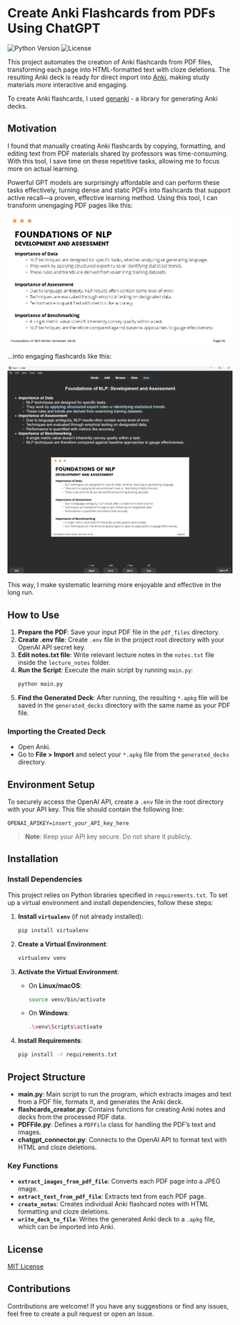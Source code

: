 # Create Anki Flashcards from PDFs Using ChatGPT

![Python Version](https://img.shields.io/badge/Python-3.9%2B-blue)
![License](https://img.shields.io/badge/License-MIT-green)

This project automates the creation of Anki flashcards from PDF files,
transforming each page into HTML-formatted text with cloze deletions.
The resulting Anki deck is ready for direct import into [Anki](https://apps.ankiweb.net/),
making study materials more interactive and engaging.

To create Anki flashcards, I used [genanki](https://github.com/kerrickstaley/genanki) - a library for generating Anki decks.

## Motivation
I found that manually creating Anki flashcards by copying, formatting,
and editing text from PDF materials shared by professors was time-consuming. 
With this tool, I save time on these repetitive tasks, allowing me to focus more on actual learning.

Powerful GPT models are surprisingly affordable and can perform these tasks effectively,
turning dense and static PDFs into flashcards that support active recall—a proven, 
effective learning method. Using this tool, I can transform unengaging PDF pages like this:

![pdf_page_scs.png](readme_images/pdf_page_scs.png)

...into engaging flashcards like this:

![flashcard_page_scs.png](readme_images/flashcard_page_scs.png)

This way, I make systematic learning more enjoyable and effective in the long run.

## How to Use

1. **Prepare the PDF**: Save your input PDF file in the `pdf_files` directory.
2. **Create .env file**: Create `.env` file in the project root directory with your OpenAI API secret key. 
3. **Edit notes.txt file**: Write relevant lecture notes in the `notes.txt` file inside the `lecture_notes` folder. 
4. **Run the Script**: Execute the main script by running `main.py`:
   ```bash
   python main.py
   ```
5. **Find the Generated Deck**: After running, the resulting `*.apkg` file will be saved in the `generated_decks` directory with the same name as your PDF file.

### Importing the Created Deck

- Open Anki.
- Go to **File > Import** and select your `*.apkg` file from the `generated_decks` directory.

## Environment Setup

To securely access the OpenAI API, create a `.env` file in the root directory with your API key. This file should contain the following line:
```
OPENAI_APIKEY=insert_your_API_key_here
```
> **Note**: Keep your API key secure. Do not share it publicly.

## Installation

### Install Dependencies

This project relies on Python libraries specified in `requirements.txt`. To set up a virtual environment and install dependencies, follow these steps:

1. **Install `virtualenv`** (if not already installed):
   ```bash
   pip install virtualenv
   ```

2. **Create a Virtual Environment**:
   ```bash
   virtualenv venv
   ```

3. **Activate the Virtual Environment**:
    - On **Linux/macOS**:
      ```bash
      source venv/bin/activate
      ```
    - On **Windows**:
      ```bash
      .\venv\Scripts\activate
      ```

4. **Install Requirements**:
   ```bash
   pip install -r requirements.txt
   ```

## Project Structure

- **main.py**: Main script to run the program, which extracts images and text from a PDF file, formats it, and generates the Anki deck.
- **flashcards_creator.py**: Contains functions for creating Anki notes and decks from the processed PDF data.
- **PDFFile.py**: Defines a `PDFFile` class for handling the PDF’s text and images.
- **chatgpt_connector.py**: Connects to the OpenAI API to format text with HTML and cloze deletions.

### Key Functions

- **`extract_images_from_pdf_file`**: Converts each PDF page into a JPEG image.
- **`extract_text_from_pdf_file`**: Extracts text from each PDF page.
- **`create_notes`**: Creates individual Anki flashcard notes with HTML formatting and cloze deletions.
- **`write_deck_to_file`**: Writes the generated Anki deck to a `.apkg` file, which can be imported into Anki.

## License
[MIT License](https://github.com/Danzigerrr/Anki-Flashcards-Creator-From-PDF-file?tab=MIT-1-ov-file#readme)

## Contributions
Contributions are welcome! If you have any suggestions or find any issues, feel free to create a pull request or open an issue.
